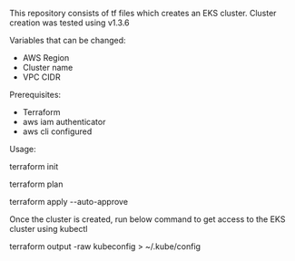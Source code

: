 This repository consists of tf files which creates an EKS cluster. Cluster creation was tested using v1.3.6

Variables that can be changed: 
- AWS Region
- Cluster name
- VPC CIDR

Prerequisites:
- Terraform
- aws iam authenticator
- aws cli configured

Usage: 

terraform init

terraform plan

terraform apply --auto-approve

Once the cluster is created, run below command to get access to the EKS cluster using kubectl 

terraform output -raw kubeconfig > ~/.kube/config 
